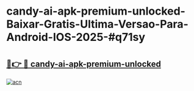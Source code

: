 # candy-ai-apk-premium-unlocked-Baixar-Gratis-Ultima-Versao-Para-Android-IOS-2025-#q71sy

# <h2><a href="https://ainizakaria.my?title=candy-ai-apk-premium-unlocked&ref=22M">🔗👉 🔴 candy-ai-apk-premium-unlocked</a></h2>

[![acn](https://github.com/user-attachments/assets/0f9c940e-d8b0-45ae-aac7-cd30a18b3e1c)](https://ainizakaria.my?title=candy-ai-apk-premium-unlocked&ref=22M)

